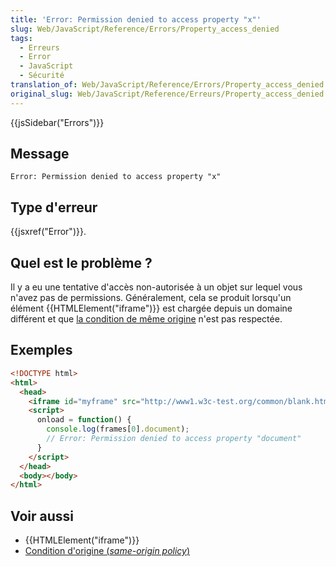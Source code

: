 ```yaml
---
title: 'Error: Permission denied to access property "x"'
slug: Web/JavaScript/Reference/Errors/Property_access_denied
tags:
  - Erreurs
  - Error
  - JavaScript
  - Sécurité
translation_of: Web/JavaScript/Reference/Errors/Property_access_denied
original_slug: Web/JavaScript/Reference/Erreurs/Property_access_denied
---
```


{{jsSidebar("Errors")}}

## Message

```
Error: Permission denied to access property "x"
```

## Type d'erreur

{{jsxref("Error")}}.

## Quel est le problème ?

Il y a eu une tentative d'accès non-autorisée à un objet sur lequel vous n'avez pas de permissions. Généralement, cela se produit lorsqu'un élément {{HTMLElement("iframe")}} est chargée depuis un domaine différent et que [la condition de même origine](/fr/docs/Web/JavaScript/Same_origin_policy_for_JavaScript) n'est pas respectée.

## Exemples

```html
<!DOCTYPE html>
<html>
  <head>
    <iframe id="myframe" src="http://www1.w3c-test.org/common/blank.html"></iframe>
    <script>
      onload = function() {
        console.log(frames[0].document);
        // Error: Permission denied to access property "document"
      }
    </script>
  </head>
  <body></body>
</html>
```

## Voir aussi

- {{HTMLElement("iframe")}}
- [Condition d'origine (_same-origin policy_)](/fr/docs/Web/JavaScript/Same_origin_policy_for_JavaScript)
